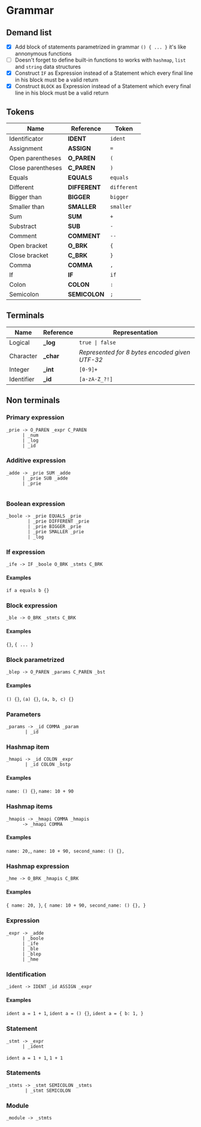 # Grammar

## Demand list

- [x] Add block of statements parametrized in grammar `() { ... }` it's like annonymous functions
- [ ] Doesn't forget to define built-in functions to works with `hashmap`, `list` and `string` data structures
- [x] Construct `IF` as Expression instead of a Statement which every final line in his block must be a valid return
- [x] Construct `BLOCK` as Expression instead of a Statement which every final line in his block must be a valid return

## Tokens

| Name | Reference | Token |
|---|---|---|
| Identificator | **IDENT** | `ident` |
| Assignment | **ASSIGN** | `=` |
| Open parentheses | **O_PAREN** | `(` |
| Close parentheses | **C_PAREN** | `)` |
| Equals | **EQUALS** | `equals` |
| Different | **DIFFERENT** | `different` |
| Bigger than | **BIGGER** | `bigger` |
| Smaller than | **SMALLER** | `smaller` |
| Sum | **SUM** | `+` |
| Substract | **SUB** | `-` |
| Comment | **COMMENT** | `--` |
| Open bracket | **O_BRK** | `{` |
| Close bracket | **C_BRK** | `}` |
| Comma | **COMMA** | `,` |
| If | **IF** | `if` |
| Colon | **COLON** | `:` |
| Semicolon | **SEMICOLON** | `;` |

## Terminals

| Name | Reference | Representation |
|---|---|---|
| Logical | **_log** | `true \| false` |
| Character | **_char** | *Represented for 8 bytes encoded given UTF-32* |
| Integer | **_int** | `[0-9]+` |
| Identifier | **_id** | `[a-zA-Z_?!]` |

## Non terminals

### Primary expression
```
_prie -> O_PAREN _expr C_PAREN
      | _num
      | _log
      | _id
```

### Additive expression
```
_adde -> _prie SUM _adde
      | _prie SUB _adde
      | _prie
        
```

### Boolean expression
```
_boole -> _prie EQUALS _prie
        | _prie DIFFERENT _prie
        | _prie BIGGER _prie
        | _prie SMALLER _prie
        | _log
```

### If expression
```
_ife -> IF _boole O_BRK _stmts C_BRK
```

#### Examples
`if a equals b {}`

### Block expression
```
_ble -> O_BRK _stmts C_BRK
```

#### Examples
`{}`, `{ ... }`

### Block parametrized
```
_blep -> O_PAREN _params C_PAREN _bst
```

#### Examples
`() {}`, `(a) {}`, `(a, b, c) {}`

### Parameters
```
_params -> _id COMMA _param
       | _id
```

### Hashmap item
```
_hmapi -> _id COLON _expr
       | _id COLON _bstp
```

#### Examples
`name: () {}`, `name: 10 + 90`

### Hashmap items
```
_hmapis -> _hmapi COMMA _hmapis
      -> _hmapi COMMA
```

#### Examples
`name: 20,`, `name: 10 + 90, second_name: () {},`

### Hashmap expression
```
_hme -> O_BRK _hmapis C_BRK
```

#### Examples
`{ name: 20, }`, `{ name: 10 + 90, second_name: () {}, }`

### Expression
```
_expr -> _adde
      | _boole
      | _ife
      | _ble
      | _blep
      | _hme
```

### Identification
```
_ident -> IDENT _id ASSIGN _expr
```

#### Examples
`ident a = 1 + 1`, `ident a = () {}`, `ident a = { b: 1, }`

### Statement
```
_stmt -> _expr
      | _ident
```

`ident a = 1 + 1`, `1 + 1`

### Statements
```
_stmts -> _stmt SEMICOLON _stmts
       | _stmt SEMICOLON
```

### Module
```
_module -> _stmts
```
